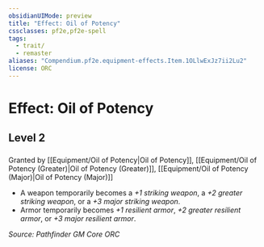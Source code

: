 ```yaml
---
obsidianUIMode: preview
title: "Effect: Oil of Potency"
cssclasses: pf2e,pf2e-spell
tags:
  - trait/
  - remaster
aliases: "Compendium.pf2e.equipment-effects.Item.1OLlwExJz7ii2Lu2"
license: ORC
---
```

# Effect: Oil of Potency
## Level 2
### 






Granted by [[Equipment/Oil of Potency|Oil of Potency]], [[Equipment/Oil of Potency (Greater)|Oil of Potency (Greater)]], [[Equipment/Oil of Potency (Major)|Oil of Potency (Major)]]

*   A weapon temporarily becomes a _+1 striking weapon_, a _+2 greater striking weapon_, or a _+3 major striking weapon_.
*   Armor temporarily becomes _+1 resilient armor_, _+2 greater resilient armor_, or _+3 major resilient armor_.

*Source: Pathfinder GM Core*
*ORC*